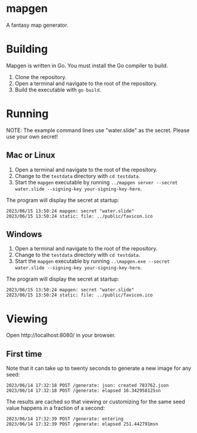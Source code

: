 # mapgen
A fantasy map generator.

# Building
Mapgen is written in Go.
You must install the Go compiler to build.

1. Clone the repository.
2. Open a terminal and navigate to the root of the repository.
3. Build the executable with `go build`.

# Running
NOTE:
The example command lines use "water.slide" as the secret.
Please use your own secret!

## Mac or Linux
1. Open a terminal and navigate to the root of the repository.
2. Change to the `testdata` directory with `cd testdata`.
3. Start the `mapgen` executable by running `../mapgen server --secret water.slide --signing-key your-signing-key-here`.

The program will display the secret at startup:

    2023/06/15 13:50:24 mapgen: secret "water.slide"
    2023/06/15 13:50:24 static: file: ../public/favicon.ico

## Windows
1. Open a terminal and navigate to the root of the repository.
2. Change to the `testdata` directory with `cd testdata`.
3. Start the `mapgen` executable by running `..\mapgen.exe --secret water.slide --signing-key your-signing-key-here`.

The program will display the secret at startup:

    2023/06/15 13:50:24 mapgen: secret "water.slide"
    2023/06/15 13:50:24 static: file: ../public/favicon.ico

# Viewing
Open http://localhost:8080/ in your browser.

## First time
Note that it can take up to twenty seconds to generate a new image for any seed:

    2023/06/14 17:32:18 POST /generate: json: created 783762.json
    2023/06/14 17:32:18 POST /generate: elapsed 16.342958125sn

The results are cached so that viewing or customizing for the same seed value happens in a fraction of a second:

    2023/06/14 17:32:39 POST /generate: entering
    2023/06/14 17:32:39 POST /generate: elapsed 251.442791msn
